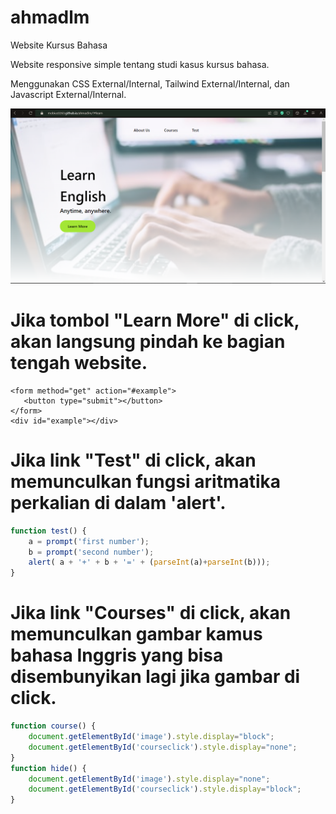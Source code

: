 # ahmadlm
Website Kursus Bahasa

Website responsive simple tentang studi kasus kursus bahasa.

Menggunakan CSS External/Internal, Tailwind External/Internal, dan Javascript External/Internal.

![Screenshot](web.png)

# Jika tombol "Learn More" di click, akan langsung pindah ke bagian tengah website.
```
<form method="get" action="#example">
   <button type="submit"></button>
</form>
<div id="example"></div>
```

# Jika link "Test" di click, akan memunculkan fungsi aritmatika perkalian di dalam 'alert'.
```js
function test() {
    a = prompt('first number');
    b = prompt('second number');
    alert( a + '+' + b + '=' + (parseInt(a)+parseInt(b)));
}
```

# Jika link "Courses" di click, akan memunculkan gambar kamus bahasa Inggris yang bisa disembunyikan lagi jika gambar di click.
```js
function course() {
    document.getElementById('image').style.display="block";
    document.getElementById('courseclick').style.display="none";
}
function hide() {
    document.getElementById('image').style.display="none";
    document.getElementById('courseclick').style.display="block";
}
```
